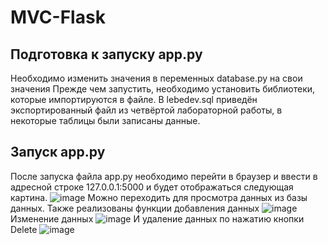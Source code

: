 # MVC-Flask

## Подготовка к запуску app.py

Необходимо изменить значения в переменных database.py на свои значения
Прежде чем запустить, необходимо установить библиотеки, которые импортируются в файле.
В lebedev.sql приведён экспортированный файл из четвёртой лабораторной работы, в некоторые таблицы были записаны данные.

## Запуск app.py
После запуска файла app.py необходимо перейти в браузер и ввести в адресной строке 127.0.0.1:5000 и будет отображаться следующая картина.
![image](https://github.com/DmitriyLebedevNarfu/MVC-Flask/assets/134889373/7ff6f2f7-95e0-4498-b808-8b827a825ae3)
Можно переходить для просмотра данных из базы данных.
Также реализованы функции добавления данных
![image](https://github.com/DmitriyLebedevNarfu/MVC-Flask/assets/134889373/d42beb00-7b5a-494a-bf2a-0019ad805918)
Изменение данных
![image](https://github.com/DmitriyLebedevNarfu/MVC-Flask/assets/134889373/2b4f5ae6-f690-456d-9d41-055692f2dd90)
И удаление данных по нажатию кнопки Delete
![image](https://github.com/DmitriyLebedevNarfu/MVC-Flask/assets/134889373/7521aed5-2da1-4a9a-8857-231877d3e141)
